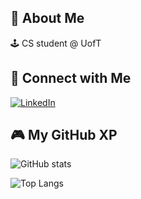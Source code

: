 ## 👾 About Me
🕹️ CS student @ UofT  

## 🔗 Connect with Me

[![LinkedIn](https://img.shields.io/badge/LinkedIn-0A66C2?style=flat-square&logo=linkedin&logoColor=white&labelColor=000000)](https://www.linkedin.com/in/xiaohan-m-969668336/)


## 🎮 My GitHub XP
![GitHub stats](https://github-readme-stats.vercel.app/api?username=xh-ma&show_icons=true&count_private=true&theme=merko&hide=contribs,prs&cache_seconds=86400)


![Top Langs](https://github-readme-stats.vercel.app/api/top-langs/?username=xh-ma&layout=compact&theme=merko&cache_seconds=86400)






